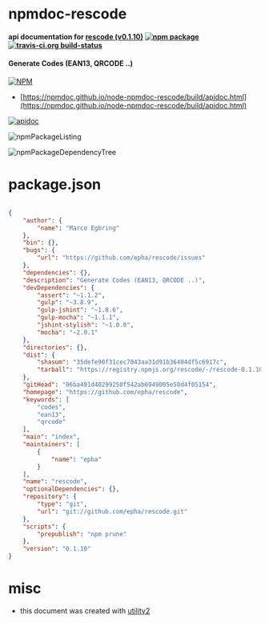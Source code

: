 # npmdoc-rescode

#### api documentation for  [rescode (v0.1.10)](https://github.com/epha/rescode)  [![npm package](https://img.shields.io/npm/v/npmdoc-rescode.svg?style=flat-square)](https://www.npmjs.org/package/npmdoc-rescode) [![travis-ci.org build-status](https://api.travis-ci.org/npmdoc/node-npmdoc-rescode.svg)](https://travis-ci.org/npmdoc/node-npmdoc-rescode)

#### Generate Codes (EAN13, QRCODE ..)

[![NPM](https://nodei.co/npm/rescode.png?downloads=true&downloadRank=true&stars=true)](https://www.npmjs.com/package/rescode)

- [https://npmdoc.github.io/node-npmdoc-rescode/build/apidoc.html](https://npmdoc.github.io/node-npmdoc-rescode/build/apidoc.html)

[![apidoc](https://npmdoc.github.io/node-npmdoc-rescode/build/screenCapture.buildCi.browser.%252Ftmp%252Fbuild%252Fapidoc.html.png)](https://npmdoc.github.io/node-npmdoc-rescode/build/apidoc.html)

![npmPackageListing](https://npmdoc.github.io/node-npmdoc-rescode/build/screenCapture.npmPackageListing.svg)

![npmPackageDependencyTree](https://npmdoc.github.io/node-npmdoc-rescode/build/screenCapture.npmPackageDependencyTree.svg)



# package.json

```json

{
    "author": {
        "name": "Marco Egbring"
    },
    "bin": {},
    "bugs": {
        "url": "https://github.com/epha/rescode/issues"
    },
    "dependencies": {},
    "description": "Generate Codes (EAN13, QRCODE ..)",
    "devDependencies": {
        "assert": "~1.1.2",
        "gulp": "~3.8.9",
        "gulp-jshint": "~1.8.6",
        "gulp-mocha": "~1.1.1",
        "jshint-stylish": "~1.0.0",
        "mocha": "~2.0.1"
    },
    "directories": {},
    "dist": {
        "shasum": "35defe90f31cec7043aa31d91b36404df5c6917c",
        "tarball": "https://registry.npmjs.org/rescode/-/rescode-0.1.10.tgz"
    },
    "gitHead": "06ba491d40299250f542ab6949005e50d4f05154",
    "homepage": "https://github.com/epha/rescode",
    "keywords": [
        "codes",
        "ean13",
        "qrcode"
    ],
    "main": "index",
    "maintainers": [
        {
            "name": "epha"
        }
    ],
    "name": "rescode",
    "optionalDependencies": {},
    "repository": {
        "type": "git",
        "url": "git://github.com/epha/rescode.git"
    },
    "scripts": {
        "prepublish": "npm prune"
    },
    "version": "0.1.10"
}
```



# misc
- this document was created with [utility2](https://github.com/kaizhu256/node-utility2)

